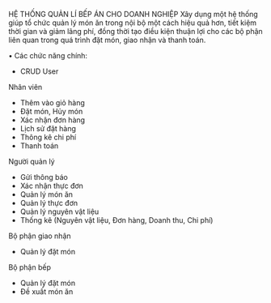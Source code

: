 HỆ THỐNG QUẢN LÍ BẾP ÁN CHO DOANH NGHIỆP
Xây dụng một hệ thống giúp tổ chức quản lý món ăn trong nội bộ một cách hiệu quả hơn, tiết kiệm thời gian và giảm lãng phí, đồng thời tạo điều kiện thuận lợi cho các bộ phận liên quan trong quá trình đặt món, giao nhận và thanh toán.

•	Các chức năng chính:
-	CRUD User

Nhân viên
-	Thêm vào giỏ hàng
-	Đặt món, Hủy món
-	Xác nhận đơn hàng
-	Lịch sử đặt hàng
-	Thông kê chi phí
-	Thanh toán

Người quản lý
-	Gửi thông báo
-	Xác nhận thực đơn 
-	Quản lý món ăn 
-	Quản lý thực đơn
-	Quản lý nguyên vật liệu 
-	Thống kê (Nguyên vật liệu, Đơn hàng, Doanh thu, Chi phí)

Bộ phận giao nhận 
-	Quản lý đặt món

Bộ phận bếp 
-	Quản lý đặt món
-	Đề xuất món ăn

